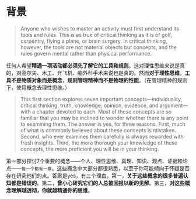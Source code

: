# 背景

> Anyone who wishes to master an activity must first understand its tools and rules. This is as true of critical thinking as it is of golf, carpentry, flying a plane, or brain surgery. In critical thinking, however, the tools are not material objects but concepts, and the rules govern mental rather than physical performance.

任何人希望**精通一项活动都必须先了解它的工具和规则**。这对理性思维来说是真的，对高尔夫、木工、开飞机、脑外科手术来说也是真的。然而**对于理性思维**，**工具不是物质对象而是概念**，**规则管理精神而不是物理的性能**。（在管理精神的规则下，使用概念去理性思维。）

> This first section explores seven important concepts—individuality, critical thinking, truth, knowledge, opinion, evidence, and argument—with a chapter devoted to each. Most of these concepts are so familiar that you may be inclined to wonder whether there is any point to examining them. The answer is yes, for three reasons. First, much of what is commonly believed about these concepts is mistaken. Second, who ever examines them carefully is always rewarded with fresh insights. Third, the more thorough your knowledge of these concepts, the more proficient you will be in your thinking.

第一部分探讨7个重要的概念——个人、理性思维、真理、知识、观点、证据和论点——`每一个都有一章`。这些概念中大部分都很熟悉，以至于你可能倾向于怀疑是否存在研究他们的点。答案是yes，有三个理由。第一，**关于这些概念的很多普遍认知都是错误的**。第二，**曾小心研究它们的人总被回报以新的见解**。第三，**对这些概念理解越透彻，你就越精通你的思维**。

